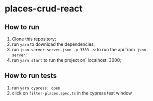 # places-crud-react

## How to run

1. Clone this repository;
2. run `yarn` to download the dependencies;
3. run `json-server server.json -p 3333 -w` to run the api from` json-server`;
3. run `yarn start` to run the project on` localhost: 3000;

## How to run tests

1. run `yarn cypress: open`
2. click on `filter-places.spec.ts` in the cypress test window
